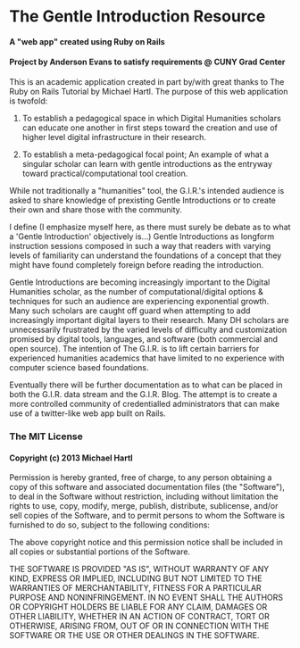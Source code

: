 # The Gentle Introduction Resource
#### A "web app" created using Ruby on Rails 
#### Project by Anderson Evans to satisfy requirements @ CUNY Grad Center 

This is an academic application created in part by/with great thanks to The Ruby on Rails Tutorial by Michael Hartl.  The purpose of this web application is twofold:

1. To establish a pedagogical space in which Digital Humanities scholars can educate one another in first steps toward the creation and use of higher level digital infrastructure in their research.

2. To establish a meta-pedagogical focal point; An example of what a singular scholar can learn with gentle introductions as the entryway toward practical/computational tool creation.

While not traditionally a "humanities" tool, the G.I.R.'s intended audience is asked to share knowledge of prexisting Gentle Introductions or to create their own and share those with the community.

I define (I emphasize myself here, as there must surely be debate as to what a 'Gentle Introduction' objectively is...) Gentle Introductions as longform instruction sessions composed in such a way that readers with varying levels of familiarity can understand the foundations of a concept that they might have found completely foreign before reading the introduction.  

Gentle Introductions are becoming increasingly important to the Digital Humanities scholar, as the number of computational/digital options & techniques for such an audience are experiencing exponential growth.  Many such scholars are caught off guard when attempting to add increasingly important digital layers to their research.  Many DH scholars are unnecessarily frustrated by the varied levels of difficulty and customization promised by digital tools, languages, and software (both commercial and open source).  The intention of The G.I.R. is to lift certain barriers for experienced humanities academics that have limited to no experience with computer science based foundations.

Eventually there will be further documentation as to what can be placed in both the G.I.R. data stream and the G.I.R. Blog.  The attempt is to create a more controlled community of credentialled administrators that can make use of a twitter-like web app built on Rails.

### The MIT License
#### Copyright (c) 2013 Michael Hartl

Permission is hereby granted, free of charge, to any person obtaining a copy of this software and associated documentation files (the "Software"), to deal in the Software without restriction, including without limitation the rights to use, copy, modify, merge, publish, distribute, sublicense, and/or sell copies of the Software, and to permit persons to whom the Software is furnished to do so, subject to the following conditions:

The above copyright notice and this permission notice shall be included in all copies or substantial portions of the Software.

THE SOFTWARE IS PROVIDED "AS IS", WITHOUT WARRANTY OF ANY KIND, EXPRESS OR IMPLIED, INCLUDING BUT NOT LIMITED TO THE WARRANTIES OF MERCHANTABILITY, FITNESS FOR A PARTICULAR PURPOSE AND NONINFRINGEMENT. IN NO EVENT SHALL THE AUTHORS OR COPYRIGHT HOLDERS BE LIABLE FOR ANY CLAIM, DAMAGES OR OTHER LIABILITY, WHETHER IN AN ACTION OF CONTRACT, TORT OR OTHERWISE, ARISING FROM, OUT OF OR IN CONNECTION WITH THE SOFTWARE OR THE USE OR OTHER DEALINGS IN THE SOFTWARE.


